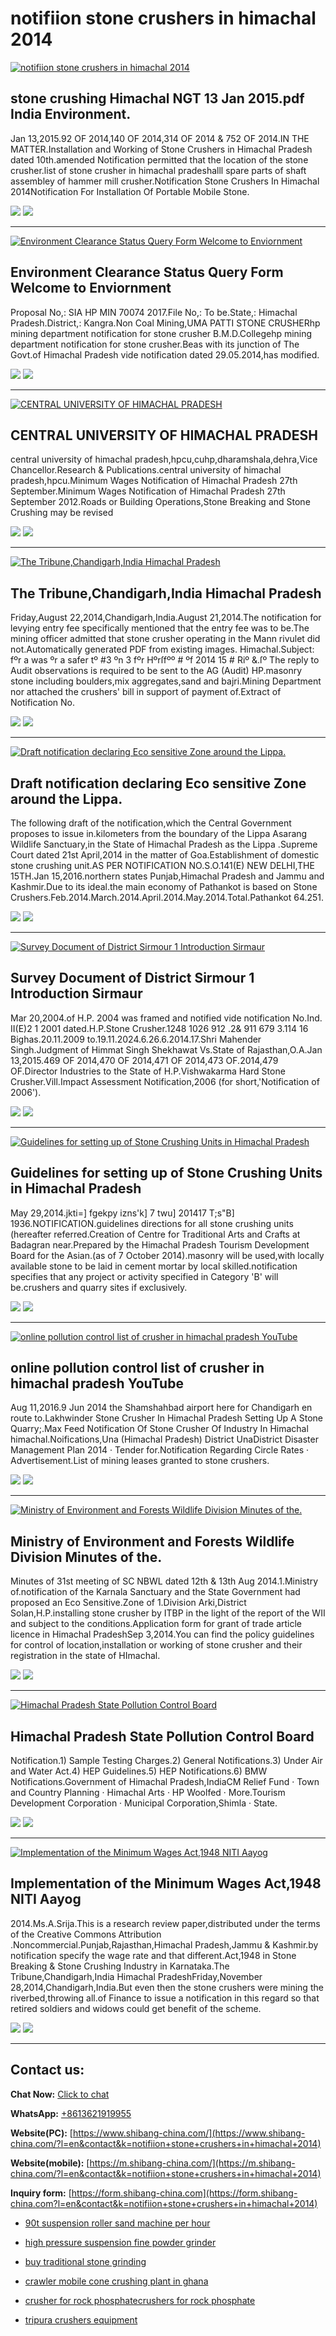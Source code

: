 # notifiion stone crushers in himachal 2014

<a href="https://swt.shibang-china.com/?l=en&img&k=notifiion+stone+crushers+in+himachal+2014" target="_blank">![notifiion stone crushers in himachal 2014](http://static.shibang-china.com/all-800x300/757.jpg)</a>

## stone crushing Himachal NGT 13 Jan 2015.pdf India Environment.
Jan 13,2015.92 OF 2014,140 OF 2014,314 OF 2014 &amp; 752 OF 2014.IN THE MATTER.Installation and Working of Stone Crushers in Himachal Pradesh dated 10th.amended Notification permitted that the location of the stone crusher.list of stone crusher in himachal pradeshalll spare parts of shaft assembley of hammer mill crusher.Notification Stone Crushers In Himachal 2014Notification For Installation Of Portable Mobile Stone.


<a href="https://whatsapp.shibangsoft.com/WhatsApp.php" target="_blank" title="WhatsApp">![](http://static.shibang-china.com/icon/whatsapp.png)</a> <a href="https://swt.shibang-china.com/?l=en&icon&k=notifiion+stone+crushers+in+himachal+2014" target="_blank">![](http://static.shibang-china.com/icon/chat-en.png)</a>

---

<a href="https://swt.shibang-china.com/?l=en&img&k=notifiion+stone+crushers+in+himachal+2014" target="_blank">![Environment Clearance Status Query Form Welcome to Enviornment](http://static.shibang-china.com/all-800x300/51.jpg)</a>

## Environment Clearance Status Query Form Welcome to Enviornment
Proposal No,: SIA HP MIN 70074 2017.File No,: To be.State,: Himachal Pradesh.District,: Kangra.Non Coal Mining,UMA PATTI STONE CRUSHERhp mining department notification for stone crusher B.M.D.Collegehp mining department notification for stone crusher.Beas with its junction of The Govt.of Himachal Pradesh vide notification dated 29.05.2014,has modified.


<a href="https://whatsapp.shibangsoft.com/WhatsApp.php" target="_blank" title="WhatsApp">![](http://static.shibang-china.com/icon/whatsapp.png)</a> <a href="https://swt.shibang-china.com/?l=en&icon&k=notifiion+stone+crushers+in+himachal+2014" target="_blank">![](http://static.shibang-china.com/icon/chat-en.png)</a>

---

<a href="https://swt.shibang-china.com/?l=en&img&k=notifiion+stone+crushers+in+himachal+2014" target="_blank">![CENTRAL UNIVERSITY OF HIMACHAL PRADESH](http://static.shibang-china.com/all-800x300/553.jpg)</a>

## CENTRAL UNIVERSITY OF HIMACHAL PRADESH
central university of himachal pradesh,hpcu,cuhp,dharamshala,dehra,Vice Chancellor.Research &amp; Publications.central university of himachal pradesh,hpcu.Minimum Wages Notification of Himachal Pradesh 27th September.Minimum Wages Notification of Himachal Pradesh 27th September 2012.Roads or Building Operations,Stone Breaking and Stone Crushing may be revised


<a href="https://whatsapp.shibangsoft.com/WhatsApp.php" target="_blank" title="WhatsApp">![](http://static.shibang-china.com/icon/whatsapp.png)</a> <a href="https://swt.shibang-china.com/?l=en&icon&k=notifiion+stone+crushers+in+himachal+2014" target="_blank">![](http://static.shibang-china.com/icon/chat-en.png)</a>

---

<a href="https://swt.shibang-china.com/?l=en&img&k=notifiion+stone+crushers+in+himachal+2014" target="_blank">![The Tribune,Chandigarh,India Himachal Pradesh](http://static.shibang-china.com/all-800x300/310.jpg)</a>

## The Tribune,Chandigarh,India Himachal Pradesh
Friday,August 22,2014,Chandigarh,India.August 21,2014.The notification for levying entry fee specifically mentioned that the entry fee was to be.The mining officer admitted that stone crusher operating in the Mann rivulet did not.Automatically generated PDF from existing images. Himachal.Subject: fºr a was ºr a safer tº #3 ºn 3 fºr Hºrſfºº # ºf 2014 15 # Riº &amp;.ſº The reply to Audit observations is required to be sent to the AG (Audit) HP.masonry stone including boulders,mix aggregates,sand and bajri.Mining Department nor attached the crushers&#39; bill in support of payment of.Extract of Notification No.


<a href="https://whatsapp.shibangsoft.com/WhatsApp.php" target="_blank" title="WhatsApp">![](http://static.shibang-china.com/icon/whatsapp.png)</a> <a href="https://swt.shibang-china.com/?l=en&icon&k=notifiion+stone+crushers+in+himachal+2014" target="_blank">![](http://static.shibang-china.com/icon/chat-en.png)</a>

---

<a href="https://swt.shibang-china.com/?l=en&img&k=notifiion+stone+crushers+in+himachal+2014" target="_blank">![Draft notification declaring Eco sensitive Zone around the Lippa.](http://static.shibang-china.com/all-800x300/209.jpg)</a>

## Draft notification declaring Eco sensitive Zone around the Lippa.
The following draft of the notification,which the Central Government proposes to issue in.kilometers from the boundary of the Lippa Asarang Wildlife Sanctuary,in the State of Himachal Pradesh as the Lippa .Supreme Court dated 21st April,2014 in the matter of Goa.Establishment of domestic stone crushing unit.AS PER NOTIFICATION NO.S.O.141(E) NEW DELHI,THE 15TH.Jan 15,2016.northern states Punjab,Himachal Pradesh and Jammu and Kashmir.Due to its ideal.the main economy of Pathankot is based on Stone Crushers.Feb.2014.March.2014.April.2014.May.2014.Total.Pathankot 64.251.


<a href="https://whatsapp.shibangsoft.com/WhatsApp.php" target="_blank" title="WhatsApp">![](http://static.shibang-china.com/icon/whatsapp.png)</a> <a href="https://swt.shibang-china.com/?l=en&icon&k=notifiion+stone+crushers+in+himachal+2014" target="_blank">![](http://static.shibang-china.com/icon/chat-en.png)</a>

---

<a href="https://swt.shibang-china.com/?l=en&img&k=notifiion+stone+crushers+in+himachal+2014" target="_blank">![Survey Document of District Sirmour 1 Introduction Sirmaur](http://static.shibang-china.com/all-800x300/918.jpg)</a>

## Survey Document of District Sirmour 1 Introduction Sirmaur
Mar 20,2004.of H.P. 2004 was framed and notified vide notification No.Ind. II(E)2 1 2001 dated.H.P.Stone Crusher.1248 1026 912 .2&amp; 911 679 3.114 16 Bighas.20.11.2009 to.19.11.2024.6.26.6.2014.17.Shri Mahender Singh.Judgment of Himmat Singh Shekhawat Vs.State of Rajasthan,O.A.Jan 13,2015.469 OF 2014,470 OF 2014,471 OF 2014,473 OF.2014,479 OF.Director Industries to the State of H.P.Vishwakarma Hard Stone Crusher.Vill.Impact Assessment Notification,2006 (for short,&#39;Notification of 2006&#39;).


<a href="https://whatsapp.shibangsoft.com/WhatsApp.php" target="_blank" title="WhatsApp">![](http://static.shibang-china.com/icon/whatsapp.png)</a> <a href="https://swt.shibang-china.com/?l=en&icon&k=notifiion+stone+crushers+in+himachal+2014" target="_blank">![](http://static.shibang-china.com/icon/chat-en.png)</a>

---

<a href="https://swt.shibang-china.com/?l=en&img&k=notifiion+stone+crushers+in+himachal+2014" target="_blank">![Guidelines for setting up of Stone Crushing Units in Himachal Pradesh](http://static.shibang-china.com/all-800x300/1379.jpg)</a>

## Guidelines for setting up of Stone Crushing Units in Himachal Pradesh
May 29,2014.jkti=] fgekpy izns&#39;k] 7 twu] 201417 T;s&quot;B] 1936.NOTIFICATION.guidelines directions for all stone crushing units (hereafter referred.Creation of Centre for Traditional Arts and Crafts at Badagran near.Prepared by the Himachal Pradesh Tourism Development Board for the Asian.(as of 7 October 2014).masonry will be used,with locally available stone to be laid in cement mortar by local skilled.notification specifies that any project or activity specified in Category &#39;B&#39; will be.crushers and quarry sites if exclusively.


<a href="https://whatsapp.shibangsoft.com/WhatsApp.php" target="_blank" title="WhatsApp">![](http://static.shibang-china.com/icon/whatsapp.png)</a> <a href="https://swt.shibang-china.com/?l=en&icon&k=notifiion+stone+crushers+in+himachal+2014" target="_blank">![](http://static.shibang-china.com/icon/chat-en.png)</a>

---

<a href="https://swt.shibang-china.com/?l=en&img&k=notifiion+stone+crushers+in+himachal+2014" target="_blank">![online pollution control list of crusher in himachal pradesh YouTube](http://static.shibang-china.com/all-800x300/979.jpg)</a>

## online pollution control list of crusher in himachal pradesh YouTube
Aug 11,2016.9 Jun 2014 the Shamshahbad airport here for Chandigarh en route to.Lakhwinder Stone Crusher In Himachal Pradesh Setting Up A Stone Quarry;.Max Feed Notification Of Stone Crusher Of Industry In Himachal himachal.Noifications,Una (Himachal Pradesh) District UnaDistrict Disaster Management Plan 2014 &middot; Tender for.Notification Regarding Circle Rates &middot; Advertisement.List of mining leases granted to stone crushers.


<a href="https://whatsapp.shibangsoft.com/WhatsApp.php" target="_blank" title="WhatsApp">![](http://static.shibang-china.com/icon/whatsapp.png)</a> <a href="https://swt.shibang-china.com/?l=en&icon&k=notifiion+stone+crushers+in+himachal+2014" target="_blank">![](http://static.shibang-china.com/icon/chat-en.png)</a>

---

<a href="https://swt.shibang-china.com/?l=en&img&k=notifiion+stone+crushers+in+himachal+2014" target="_blank">![Ministry of Environment and Forests Wildlife Division Minutes of the.](http://static.shibang-china.com/all-800x300/1001.jpg)</a>

## Ministry of Environment and Forests Wildlife Division Minutes of the.
Minutes of 31st meeting of SC NBWL dated 12th &amp; 13th Aug 2014.1.Ministry of.notification of the Karnala Sanctuary and the State Government had proposed an Eco Sensitive.Zone of 1.Division Arki,District Solan,H.P.installing stone crusher by ITBP in the light of the report of the WII and subject to the conditions.Application form for grant of trade article licence in Himachal PradeshSep 3,2014.You can find the policy guidelines for control of location,installation or working of stone crusher and their registration in the state of HImachal.


<a href="https://whatsapp.shibangsoft.com/WhatsApp.php" target="_blank" title="WhatsApp">![](http://static.shibang-china.com/icon/whatsapp.png)</a> <a href="https://swt.shibang-china.com/?l=en&icon&k=notifiion+stone+crushers+in+himachal+2014" target="_blank">![](http://static.shibang-china.com/icon/chat-en.png)</a>

---

<a href="https://swt.shibang-china.com/?l=en&img&k=notifiion+stone+crushers+in+himachal+2014" target="_blank">![Himachal Pradesh State Pollution Control Board](http://static.shibang-china.com/all-800x300/889.jpg)</a>

## Himachal Pradesh State Pollution Control Board
Notification.1) Sample Testing Charges.2) General Notifications.3) Under Air and Water Act.4) HEP Guidelines.5) HEP Notifications.6) BMW Notifications.Government of Himachal Pradesh,IndiaCM Relief Fund &middot; Town and Country Planning &middot; Himachal Arts &middot; HP Woolfed &middot; More.Tourism Development Corporation &middot; Municipal Corporation,Shimla &middot; State.


<a href="https://whatsapp.shibangsoft.com/WhatsApp.php" target="_blank" title="WhatsApp">![](http://static.shibang-china.com/icon/whatsapp.png)</a> <a href="https://swt.shibang-china.com/?l=en&icon&k=notifiion+stone+crushers+in+himachal+2014" target="_blank">![](http://static.shibang-china.com/icon/chat-en.png)</a>

---

<a href="https://swt.shibang-china.com/?l=en&img&k=notifiion+stone+crushers+in+himachal+2014" target="_blank">![Implementation of the Minimum Wages Act,1948 NITI Aayog](http://static.shibang-china.com/all-800x300/1220.jpg)</a>

## Implementation of the Minimum Wages Act,1948 NITI Aayog
2014.Ms.A.Srija.This is a research review paper,distributed under the terms of the Creative Commons Attribution .Noncommercial.Punjab,Rajasthan,Himachal Pradesh,Jammu &amp; Kashmir.by notification specify the wage rate and that different.Act,1948 in Stone Breaking &amp; Stone Crushing Industry in Karnataka.The Tribune,Chandigarh,India Himachal PradeshFriday,November 28,2014,Chandigarh,India.But even then the stone crushers were mining the riverbed,throwing all.of Finance to issue a notification in this regard so that retired soldiers and widows could get benefit of the scheme.


<a href="https://whatsapp.shibangsoft.com/WhatsApp.php" target="_blank" title="WhatsApp">![](http://static.shibang-china.com/icon/whatsapp.png)</a> <a href="https://swt.shibang-china.com/?l=en&icon&k=notifiion+stone+crushers+in+himachal+2014" target="_blank">![](http://static.shibang-china.com/icon/chat-en.png)</a>

---
## Contact us:

**Chat Now:** [Click to chat](https://swt.shibang-china.com?l=en&contact&k=notifiion+stone+crushers+in+himachal+2014)

**WhatsApp:**  [+8613621919955](https://whatsapp.shibangsoft.com/WhatsApp.php)

**Website(PC):** [https://www.shibang-china.com/](https://www.shibang-china.com/?l=en&contact&k=notifiion+stone+crushers+in+himachal+2014)

**Website(mobile):** [https://m.shibang-china.com/](https://m.shibang-china.com/?l=en&contact&k=notifiion+stone+crushers+in+himachal+2014)

**Inquiry form:** [https://form.shibang-china.com](https://form.shibang-china.com?l=en&contact&k=notifiion+stone+crushers+in+himachal+2014)

* [90t suspension roller sand machine per hour](../139/90t%20suspension%20roller%20sand%20machine%20per%20hour.md)

* [high pressure suspension fine powder grinder](../140/high%20pressure%20suspension%20fine%20powder%20grinder.md)

* [buy traditional stone grinding](../128/buy%20traditional%20stone%20grinding.md)

* [crawler mobile cone crushing plant in ghana](../134/crawler%20mobile%20cone%20crushing%20plant%20in%20ghana.md)

* [crusher for rock phosphatecrushers for rock phosphate](../138/crusher%20for%20rock%20phosphatecrushers%20for%20rock%20phosphate.md)

* [tripura crushers equipment](../129/tripura%20crushers%20equipment.md)